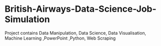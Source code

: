 # British-Airways-Data-Science-Job-Simulation
Project contains Data Manipulation, Data Science, Data Visualisation, Machine Learning ,PowerPoint ,Python, Web Scraping
